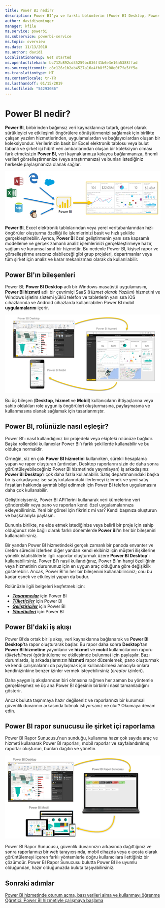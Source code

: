 ```yaml
---
title: Power BI nedir?
description: Power BI’ya ve farklı bölümlerin (Power BI Desktop, Power BI hizmeti, Power BI mobil, Rapor Sunucusu, Power BI Embedded) birbirine uyumuna genel bakış.
author: davidiseminger
manager: kfile
ms.service: powerbi
ms.subservice: powerbi-service
ms.topic: overview
ms.date: 11/13/2018
ms.author: davidi
LocalizationGroup: Get started
ms.openlocfilehash: bc712b892cd35259bc036f41b6e3e16a5388ffad
ms.sourcegitcommit: c8c126c1b2ab4527a16a4fb8f5208e0f7fa5ff5a
ms.translationtype: HT
ms.contentlocale: tr-TR
ms.lasthandoff: 01/15/2019
ms.locfileid: "54293086"
---
```

# <a name="what-is-power-bi"></a>Power BI nedir?
**Power BI**, birbirinden bağımsız veri kaynaklarınızı tutarlı, görsel olarak sürükleyici ve etkileşimli öngörülere dönüştürmenizi sağlamak için birlikte çalışan yazılım hizmetlerinden, uygulamalardan ve bağlayıcılardan oluşan bir koleksiyondur. Verilerinizin basit bir Excel elektronik tablosu veya bulut tabanlı ve şirket içi hibrit veri ambarlarından oluşan bir koleksiyon olması fark etmeksizin **Power BI**, veri kaynaklarınıza kolayca bağlanmanıza, önemli verileri görselleştirmenize (veya araştırmanıza) ve bunları istediğiniz herkesle paylaşmanıza olanak sağlar.

![Power BI için giriş kaynaklarını gösteren diyagram](media/power-bi-overview/power-bi-input-new.png)

**Power BI**, Excel elektronik tablolarından veya yerel veritabanlarından hızlı öngörüler oluşturma özelliği ile işlemlerinizi basit ve hızlı şekilde gerçekleştirebilir. Ayrıca, **Power BI** özel geliştirmenin yanı sıra kapsamlı modelleme ve gerçek zamanlı analiz işlemlerinizi gerçekleştirmeye hazır, sağlam ve kurumsal sınıf bir hizmettir. Bu nedenle Power BI, kişisel rapor ve görselleştirme aracınız olabileceği gibi grup projeleri, departmanlar veya tüm şirket için analiz ve karar mekanizması olarak da kullanılabilir.

## <a name="the-parts-of-power-bi"></a>Power BI'ın bileşenleri
Power BI; **Power BI Desktop** adlı bir Windows masaüstü uygulamasını, **Power BI hizmeti** adlı bir çevrimiçi SaaS (*Hizmet olarak Yazılım*) hizmetini ve Windows işletim sistemi yüklü telefon ve tabletlerin yanı sıra iOS cihazlarında ve Android cihazlarda kullanılabilen Power BI mobil **uygulamalarını** içerir.

![Power BI Desktop, hizmet, mobil](media/power-bi-overview/power-bi-blocks.png)

Bu üç bileşen (**Desktop**, **hizmet** ve **Mobil**) kullanıcıların ihtiyaçlarına veya sahip oldukları role uygun iş öngörüleri oluşturmasına, paylaşmasına ve kullanmasına olanak sağlamak için tasarlanmıştır.

## <a name="how-power-bi-matches-your-role"></a>Power BI, rolünüzle nasıl eşleşir?
Power BI'ı nasıl kullandığınız bir projedeki veya ekipteki rolünüze bağlıdır. Başka rollerdeki kullanıcılar Power BI'ı farklı şekillerde kullanabilir ve bu oldukça normaldir.

Örneğin, siz en çok **Power BI hizmetini** kullanırken, sürekli hesaplama yapan ve rapor oluşturan (ardından, Desktop raporlarını sizin de daha sonra görüntüleyebileceğiniz Power BI hizmetinde yayımlayan) iş arkadaşınız **Power BI Desktop**'ı çok daha fazla kullanabilir. Satış departmanındaki başka bir iş arkadaşınız ise satış kotalarındaki ilerlemeyi izlemek ve yeni satış fırsatları hakkında ayrıntılı bilgi edinmek için Power BI telefon uygulamasını daha çok kullanabilir.

Geliştiriciyseniz, Power BI API’lerini kullanarak veri kümelerine veri gönderebilir veya pano ve raporları kendi özel uygulamalarınıza ekleyebilirsiniz. Yeni bir görsel için fikriniz mi var? Kendi başınıza oluşturun ve başkalarıyla paylaşın.  

Bununla birlikte, ne elde etmek istediğinize veya belirli bir proje için sahip olduğunuz role bağlı olarak farklı dönemlerde **Power BI**'ın her bir bileşenini kullanabilirsiniz.

Bir yandan Power BI hizmetindeki gerçek zamanlı bir panoda envanter ve üretim sürecini izlerken diğer yandan kendi ekibiniz için müşteri ilişkilerine yönelik istatistiklerle ilgili raporlar oluşturmak üzere **Power BI Desktop**'ı kullanabilirsiniz. Power BI'ı nasıl kullandığınız, Power BI'ın hangi özelliğinin veya hizmetinin durumunuz için en uygun araç olduğuna göre değişiklik gösterebilir. Ancak, Power BI'ın her bir bileşenini kullanabilirsiniz; onu bu kadar esnek ve etkileyici yapan da budur.

Rolünüzle ilgili belgeleri keşfetmek için:
- [***Tasarımcılar***](desktop-what-is-desktop.md) için Power BI
- [***Tüketiciler***](consumer/end-user-consumer.md) için Power BI
- [***Geliştiriciler***](developer/what-can-you-do.md) için Power BI
- [***Yöneticileri***](service-admin-administering-power-bi-in-your-organization.md) için Power BI

## <a name="the-flow-of-work-in-power-bi"></a>Power BI'daki iş akışı
Power BI’da ortak bir iş akışı, veri kaynaklarına bağlanarak ve **Power BI Desktop**’ta rapor oluşturarak başlar. Bu rapor daha sonra **Desktop**’tan **Power BI hizmetine** yayımlanır ve **hizmet** ve **mobil** kullanıcılarının raporu *tüketebilmesi* (görüntüleme ve etkileşimde bulunma) için paylaşılır.
Bazı durumlarda, iş arkadaşlarınızın **hizmeti** rapor düzenlemek, pano oluşturmak ve kendi çalışmalarını da paylaşmak için kullanabilmesi amacıyla onlara kendinizinkine benzer izinler vermek isteyebilirsiniz (*creator* izinleri).

Daha yaygın iş akışlarından biri olmasına rağmen her zaman bu yöntemle gerçekleşmez ve üç ana Power BI öğesinin birbirini nasıl tamamladığını gösterir.

Ancak buluta taşınmaya hazır değilseniz ve raporlarınızı bir kurumsal güvenlik duvarının arkasında tutmak istiyorsanız ne olur?  Okumaya devam edin.

## <a name="on-premises-reporting-with-power-bi-report-server"></a>Power BI rapor sunucusu ile şirket içi raporlama
Power BI Rapor Sunucusu'nun sunduğu, kullanıma hazır çok sayıda araç ve hizmeti kullanarak Power BI raporları, mobil raporlar ve sayfalandırılmış raporlar oluşturun, bunları dağıtın ve yönetin.

![şirket içi diyagramı](media/power-bi-overview/power-bi-report-server2.png)

Power BI Rapor Sunucusu, güvenlik duvarınızın arkasında dağıttığınız ve sonra raporlarınızı bir web tarayıcısında, mobil cihazda veya e-posta olarak görüntülemeyi içeren farklı yöntemlerle doğru kullanıcılara ilettiğiniz bir çözümdür. Power BI Rapor Sunucusu bulutta Power BI ile uyumlu olduğundan, hazır olduğunuzda buluta taşıyabilirsiniz.

## <a name="next-steps"></a>Sonraki adımlar
[Power BI hizmetinde oturum açma, bazı verileri alma ve kullanmayı öğrenme](service-the-new-power-bi-experience.md)   
[Öğretici: Power BI hizmetiyle çalışmaya başlama](service-get-started.md)
